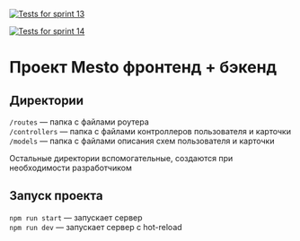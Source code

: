 [![Tests for sprint 13](https://github.com/GermanSklyarov/express-mesto-gha/actions/workflows/tests-13-sprint.yml/badge.svg)](https://github.com/GermanSklyarov/express-mesto-gha/actions/workflows/tests-13-sprint.yml) 

[![Tests for sprint 14](https://github.com/GermanSklyarov/express-mesto-gha/actions/workflows/tests-14-sprint.yml/badge.svg)](https://github.com/GermanSklyarov/$express-mesto-gha/actions/workflows/tests-14-sprint.yml)
# Проект Mesto фронтенд + бэкенд  

## Директории

`/routes` — папка с файлами роутера  
`/controllers` — папка с файлами контроллеров пользователя и карточки   
`/models` — папка с файлами описания схем пользователя и карточки  
  
Остальные директории вспомогательные, создаются при необходимости разработчиком

## Запуск проекта

`npm run start` — запускает сервер   
`npm run dev` — запускает сервер с hot-reload
